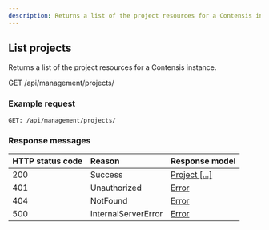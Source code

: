 ```yaml
---
description: Returns a list of the project resources for a Contensis instance.
---
```

## List projects

Returns a list of the project resources for a Contensis instance.

<span class="label label--get">GET</span> /api/management/projects/

### Example request

```http
GET: /api/management/projects/
```


### Response messages

| HTTP status code | Reason              | Response model                     |
|:-----------------|:--------------------|:-----------------------------------|
| 200              | Success             | [Project [...]](/model/project.md) |
| 401              | Unauthorized        | [Error](/key-concepts/errors.md)   |
| 404              | NotFound            | [Error](/key-concepts/errors.md)   |
| 500              | InternalServerError | [Error](/key-concepts/errors.md)   |

